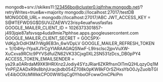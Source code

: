 mongodb+srv://skikes11:123456bo@cluster0.lqjfnhw.mongodb.net/?retryWrites=true&w=majority
mongodb://localhost:27017/testDB
MONGODB_URL= mongodb://localhost:27017/ABC
JWT_ACCESS_KEY = S@#TEFWDSG$DSUVJZAEWV23risy4euafwusfasfas
GOOGLE_MAILER_CLIENT_ID = 1026373301857-j493jqie87afsvsqp4uda9mie7tphhse.apps.googleusercontent.com
GOOGLE_MAILER_CLIENT_SECRET = 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
GOOGLE_MAILER_REFRESH_TOKEN = 1//04Hy-IYpaXJ1rCgYIARAAGAQSNwF-L9Irsclsc2jpvVuXW-XuCxva9RCtc9PYVSdfulZN62VK33Cjxg0XL2SN531zDcs_DB0pPY4
ACCESS_TOKEN_EMAILSENDER =  ya29.a0ARrdaM9XK9HRIXnz2Jodiy4SYzJRiar6ZKRfhsnOlTmQ2HLqzyOq1MYnPFjZAADxR9s8bhjUracjbdb054Z708k0pKW8kFOrSZHxsYbO0JyZuolbTGIvE4ibOOXcMWkkCPO0WWSqCg0YhboOFcwwOmCPkiPm

